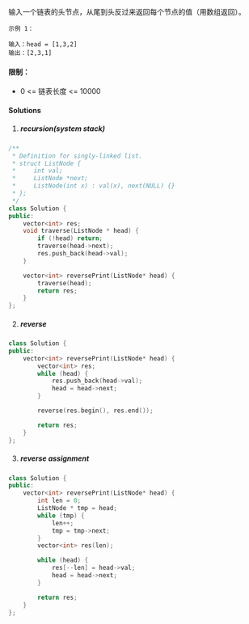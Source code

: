 输入一个链表的头节点，从尾到头反过来返回每个节点的值（用数组返回）。

 

```
示例 1：

输入：head = [1,3,2]
输出：[2,3,1]
```

 

#### 限制：

- 0 <= 链表长度 <= 10000


#### Solutions

1. ##### recursion(system stack)

```cpp
/**
 * Definition for singly-linked list.
 * struct ListNode {
 *     int val;
 *     ListNode *next;
 *     ListNode(int x) : val(x), next(NULL) {}
 * };
 */
class Solution {
public:
    vector<int> res;
    void traverse(ListNode * head) {
        if (!head) return;
        traverse(head->next);
        res.push_back(head->val);
    }

    vector<int> reversePrint(ListNode* head) {
        traverse(head);
        return res;
    }
};
```


2. ##### reverse


```cpp
class Solution {
public:
    vector<int> reversePrint(ListNode* head) {
        vector<int> res;
        while (head) {
            res.push_back(head->val);
            head = head->next;
        }

        reverse(res.begin(), res.end());

        return res;
    }
};
```

3. ##### reverse assignment

```cpp
class Solution {
public:
    vector<int> reversePrint(ListNode* head) {
        int len = 0;
        ListNode * tmp = head;
        while (tmp) {
            len++;
            tmp = tmp->next;
        }
        vector<int> res(len);

        while (head) {
            res[--len] = head->val;
            head = head->next;
        }

        return res;
    }
};
```